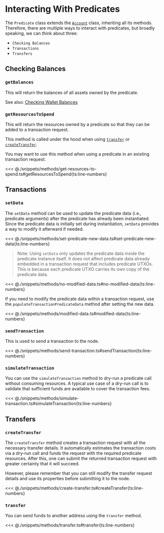 # Interacting With Predicates

The `Predicate` class extends the [`Account`](DOCS_API_URL/modules/_fuel_ts_account.html) class, inheriting all its methods. Therefore, there are multiple ways to interact with predicates, but broadly speaking, we can think about three:

- `Checking Balances`
- `Transactions`
- `Transfers`

## Checking Balances

### `getBalances`

This will return the balances of all assets owned by the predicate.

See also: [Checking Wallet Balances](https://docs.fuel.network/docs/fuels-ts/wallets/checking-balances/#getting-a-wallets-balance)

### `getResourcesToSpend`

This will return the resources owned by a predicate so that they can be added to a transaction request.

This method is called under the hood when using [`transfer`](./methods.md#transfer) or [`createTransfer`](./methods.md#createtransfer).

You may want to use this method when using a predicate in an existing transaction request.

<<< @./snippets/methods/get-resources-to-spend.ts#getResourcesToSpend{ts:line-numbers}

## Transactions

### `setData`

The `setData` method can be used to update the predicate data (i.e., predicate arguments) after the predicate has already been instantiated. Since the predicate data is initially set during instantiation, `setData` provides a way to modify it afterward if needed.

<<< @./snippets/methods/set-predicate-new-data.ts#set-predicate-new-data{ts:line-numbers}

> Note: Using `setData` only updates the predicate data inside the predicate instance itself. It does not affect predicate data already embedded in a transaction request that includes predicate UTXOs. This is because each predicate UTXO carries its own copy of the predicate data.

<<< @./snippets/methods/no-modified-data.ts#no-modified-data{ts:line-numbers}

If you need to modify the predicate data within a transaction request, use the `populateTransactionPredicateData` method after setting the new data.

<<< @./snippets/methods/modified-data.ts#modified-data{ts:line-numbers}

### `sendTransaction`

This is used to send a transaction to the node.

<<< @./snippets/methods/send-transaction.ts#sendTransaction{ts:line-numbers}

### `simulateTransaction`

You can use the `simulateTransaction` method to dry-run a predicate call without consuming resources. A typical use case of a dry-run call is to validate that sufficient funds are available to cover the transaction fees.

<<< @./snippets/methods/simulate-transaction.ts#simulateTransaction{ts:line-numbers}

## Transfers

### `createTransfer`

The `createTransfer` method creates a transaction request with all the necessary transfer details. It automatically estimates the transaction costs via a dry-run call and funds the request with the required predicate resources. After this, one can submit the returned transaction request with greater certainty that it will succeed.

However, please remember that you can still modify the transfer request details and use its properties before submitting it to the node.

<<< @./snippets/methods/create-transfer.ts#createTransfer{ts:line-numbers}

### `transfer`

You can send funds to another address using the `transfer` method.

<<< @./snippets/methods/transfer.ts#transfer{ts:line-numbers}
